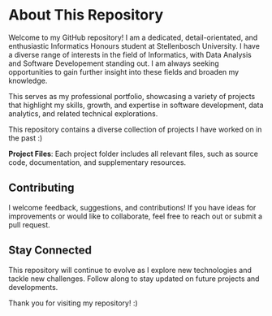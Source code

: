 # About This Repository

Welcome to my GitHub repository! I am a dedicated, detail-orientated, and enthusiastic Informatics Honours student at Stellenbosch University. I have a diverse range of interests in the field of Informatics, with Data Analysis and Software
Developement standing out. I am always seeking opportunities to gain further insight into these fields and broaden my knowledge.

This serves as my professional portfolio, showcasing a variety of projects that highlight my skills, growth, and expertise in software development, data analytics, and related technical explorations.

This repository contains a diverse collection of projects I have worked on in the past :)

**Project Files**: Each project folder includes all relevant files, such as source code, documentation, and supplementary resources.

## Contributing

I welcome feedback, suggestions, and contributions! If you have ideas for improvements or would like to collaborate, feel free to reach out or submit a pull request.

## Stay Connected

This repository will continue to evolve as I explore new technologies and tackle new challenges. Follow along to stay updated on future projects and developments.

Thank you for visiting my repository! :)
